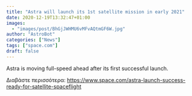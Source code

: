 ```yaml
---
title: "Astra will launch its 1st satellite mission in early 2021"
date: 2020-12-19T13:32:47+01:00
images:
  - "images/post/BhGjJWHMU6vMFvAQtmGF6W.jpg"
author: "AstroBot"
categories: ["News"]
tags: ["space.com"]
draft: false
---
```


Astra is moving full-speed ahead after its first successful launch. 

Διαβάστε περισσότερα: https://www.space.com/astra-launch-success-ready-for-satellite-spaceflight
